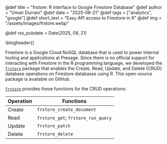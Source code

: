 @def title = "frstore: R interface to Google Firestore Database"
@def author = "Umair Durrani"
@def date = "2025-08-21"
@def tags = ["analytics", "google"]
@def short_text = "Easy API access to Firestore in R"
@def img = "/assets/images/frstore.webp"

@def rss_pubdate = Date(2025, 08, 21)

\blogheader{}

Firestore is a Google Cloud NoSQL database that is used to power internal tooling and applications at Presage. Since there is no official support for interacting with Firestore in the R programming language, we developed the [`frstore`](https://github.com/Presage-Group/frstore) package that enables the Create, Read, Update, and Delete (CRUD) database operations on Firestore databases using R. This open-source package is available on GitHub.

[`frstore`](https://github.com/Presage-Group/frstore) provides these functions for the CRUD operations:

| Operation | Functions |
|-----------|-----------|
| Create    | `frstore_create_document` |
| Read      | `frstore_get`; `frstore_run_query` |
| Update    | `frstore_patch` |
| Delete    | `frstore_delete` |
